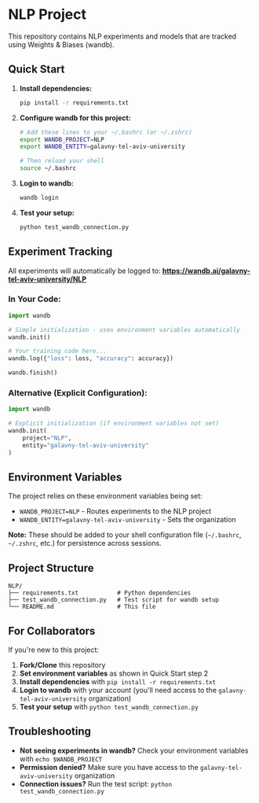# NLP Project

This repository contains NLP experiments and models that are tracked using Weights & Biases (wandb).

## Quick Start

1. **Install dependencies:**
   ```bash
   pip install -r requirements.txt
   ```

2. **Configure wandb for this project:**
   ```bash
   # Add these lines to your ~/.bashrc (or ~/.zshrc)
   export WANDB_PROJECT=NLP
   export WANDB_ENTITY=galavny-tel-aviv-university
   
   # Then reload your shell
   source ~/.bashrc
   ```

3. **Login to wandb:**
   ```bash
   wandb login
   ```

4. **Test your setup:**
   ```bash
   python test_wandb_connection.py
   ```

## Experiment Tracking

All experiments will automatically be logged to: **https://wandb.ai/galavny-tel-aviv-university/NLP**

### In Your Code:
```python
import wandb

# Simple initialization - uses environment variables automatically
wandb.init()

# Your training code here...
wandb.log({"loss": loss, "accuracy": accuracy})

wandb.finish()
```

### Alternative (Explicit Configuration):
```python
import wandb

# Explicit initialization (if environment variables not set)
wandb.init(
    project="NLP",
    entity="galavny-tel-aviv-university"
)
```

## Environment Variables

The project relies on these environment variables being set:
- `WANDB_PROJECT=NLP` - Routes experiments to the NLP project
- `WANDB_ENTITY=galavny-tel-aviv-university` - Sets the organization

**Note:** These should be added to your shell configuration file (`~/.bashrc`, `~/.zshrc`, etc.) for persistence across sessions.

## Project Structure

```
NLP/
├── requirements.txt           # Python dependencies
├── test_wandb_connection.py   # Test script for wandb setup
└── README.md                  # This file
```

## For Collaborators

If you're new to this project:

1. **Fork/Clone** this repository
2. **Set environment variables** as shown in Quick Start step 2
3. **Install dependencies** with `pip install -r requirements.txt`
4. **Login to wandb** with your account (you'll need access to the `galavny-tel-aviv-university` organization)
5. **Test your setup** with `python test_wandb_connection.py`

## Troubleshooting

- **Not seeing experiments in wandb?** Check your environment variables with `echo $WANDB_PROJECT`
- **Permission denied?** Make sure you have access to the `galavny-tel-aviv-university` organization
- **Connection issues?** Run the test script: `python test_wandb_connection.py`
